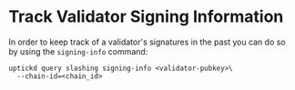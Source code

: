 # Track Validator Signing Information

In order to keep track of a validator's signatures in the past you can do so by using the `signing-info` command:

```Solidity
uptickd query slashing signing-info <validator-pubkey>\
  --chain-id=<chain_id>
```
